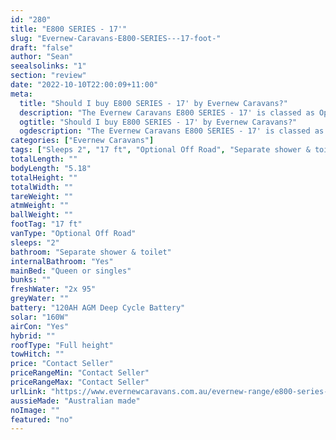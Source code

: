 ```yaml
---
id: "280"
title: "E800 SERIES - 17'"
slug: "Evernew-Caravans-E800-SERIES---17-foot-"
draft: "false"
author: "Sean"
seealsolinks: "1"
section: "review"
date: "2022-10-10T22:00:09+11:00"
meta:
  title: "Should I buy E800 SERIES - 17' by Evernew Caravans?"
  description: "The Evernew Caravans E800 SERIES - 17' is classed as Optional Off Road, and sleeps 2 people. It is Australian made and comes in at 17 ft. It generally has Separate shower & toilet."
  ogtitle: "Should I buy E800 SERIES - 17' by Evernew Caravans?"
  ogdescription: "The Evernew Caravans E800 SERIES - 17' is classed as Optional Off Road, and sleeps 2 people. It is Australian made and comes in at 17 ft. It generally has Separate shower & toilet."
categories: ["Evernew Caravans"]
tags: ["Sleeps 2", "17 ft", "Optional Off Road", "Separate shower & toilet", "Full height", "Price Unknown", "Australian made"]
totalLength: ""
bodyLength: "5.18"
totalHeight: ""
totalWidth: ""
tareWeight: ""
atmWeight: ""
ballWeight: ""
footTag: "17 ft"
vanType: "Optional Off Road"
sleeps: "2"
bathroom: "Separate shower & toilet"
internalBathroom: "Yes"
mainBed: "Queen or singles"
bunks: ""
freshWater: "2x 95"
greyWater: ""
battery: "120AH AGM Deep Cycle Battery"
solar: "160W"
airCon: "Yes"
hybrid: ""
roofType: "Full height"
towHitch: ""
price: "Contact Seller"
priceRangeMin: "Contact Seller"
priceRangeMax: "Contact Seller"
urlLink: "https://www.evernewcaravans.com.au/evernew-range/e800-series-17"
aussieMade: "Australian made"
noImage: ""
featured: "no"
---
```

